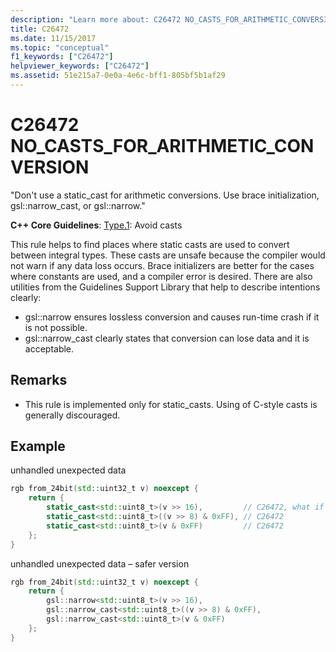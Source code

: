 ```yaml
---
description: "Learn more about: C26472 NO_CASTS_FOR_ARITHMETIC_CONVERSION"
title: C26472
ms.date: 11/15/2017
ms.topic: "conceptual"
f1_keywords: ["C26472"]
helpviewer_keywords: ["C26472"]
ms.assetid: 51e215a7-0e0a-4e6c-bff1-805bf5b1af29
---
```

# C26472 NO_CASTS_FOR_ARITHMETIC_CONVERSION

"Don't use a static_cast for arithmetic conversions. Use brace initialization, gsl::narrow_cast, or gsl::narrow."

**C++ Core Guidelines**:
[Type.1](https://github.com/isocpp/CppCoreGuidelines/blob/master/CppCoreGuidelines.md#prosafety-type-safety-profile): Avoid casts

This rule helps to find places where static casts are used to convert between integral types. These casts are unsafe because the compiler would not warn if any data loss occurs. Brace initializers are better for the cases where constants are used, and a compiler error is desired. There are also utilities from the Guidelines Support Library that help to describe intentions clearly:

- gsl::narrow ensures lossless conversion and causes run-time crash if it is not possible.
- gsl::narrow_cast clearly states that conversion can lose data and it is acceptable.

## Remarks

- This rule is implemented only for static_casts. Using of C-style casts is generally discouraged.

## Example

unhandled unexpected data

```cpp
rgb from_24bit(std::uint32_t v) noexcept {
    return {
        static_cast<std::uint8_t>(v >> 16),         // C26472, what if top byte is non-zero?
        static_cast<std::uint8_t>((v >> 8) & 0xFF), // C26472
        static_cast<std::uint8_t>(v & 0xFF)         // C26472
    };
}
```

unhandled unexpected data – safer version

```cpp
rgb from_24bit(std::uint32_t v) noexcept {
    return {
        gsl::narrow<std::uint8_t>(v >> 16),
        gsl::narrow_cast<std::uint8_t>((v >> 8) & 0xFF),
        gsl::narrow_cast<std::uint8_t>(v & 0xFF)
    };
}
```

